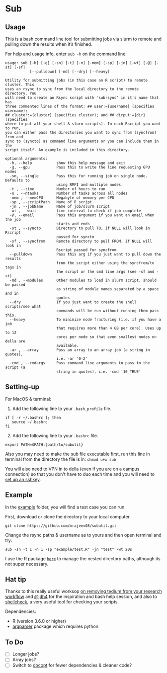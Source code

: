 Sub 
================

## Usage

This is a bash command line tool for submitting jobs via slurm to remote and pulling
down the results when it’s finished.

For help and usage info, enter `sub -h` on the command line:
```
usage: sub [-h] [-g] [-sn] [-t] [-n] [-mem] [-sp] [-jn] [-wt] [-@] [-st] [-sf]
           [--pulldown] [-md] [--dry] [--heavy]

Utility for submitting jobs (in this case an R script) to remote cluster. This
uses an rsync to sync from the local directory to the remote directory. You
will need to create an Rsync script with 'subrsync' in it's name that has
three commented lines of the format: ## user:={username} (specifies username);
## cluster:={cluster} (specifies cluster); and ## dirput:={dir} (specifies
where to put all your shell & slurm scripts). In each Rscript you want to run,
you can either pass the directories you want to sync from (syncfrom) from and
sync to (syncto) as command line arguments or you can include them in the
script itself. An example is included in this directory.

optional arguments:
  -h, --help           show this help message and exit
  -g, --gpu            Pass this to write the line requesting GPU nodes
  -sn, --single        Pass this for running job on single node. Defaults to
                       using RMPI and multiple nodes.
  -t , --time          Number of hours to run
  -n , --ntasks        Number of tasks across all nodes
  -mem , --memCPU      Megabyte of memory per CPU
  -sp , --scriptPath   Name of R script
  -jn , --jobName      Name of job/slurm script
  -wt , --wait         time interval to check if job complete
  -@, --email          Pass this argument if you want an email when the job
                       starts and ends
  -st , --syncto       Directory to pull TO, if NULL will look in Rscript
                       passed for syncto
  -sf , --syncfrom     Remote directory to pull FROM, if NULL will look in
                       Rscript passed for syncfrom
  --pulldown           Pass this arg if you just want to pull down the results
                       from the script either using the syncfrom/to tags in
                       the script or the cmd line args (see -sf and -st)
  -md , --modules      Other modules to load in slurm script, should be passed
                       as string of module names separated by a space and in
                       quotes
  --dry                If you just want to create the shell scripts/see what
                       commands will be run without running them pass this.
  --heavy              To minimize node fracturing (i.e. if you have a job
                       that requires more than 4 GB per core). Uses up to 12
                       cores per node so that even smallest nodes on della are
                       available.
  -ar , --array        Pass an array to an array job (a string in quotes),
                       i.e. -ar '0-2'
  -cmd , --cmdargs     Pass command line arguments to pass to the script (a
                       string in quotes), i.e. -cmd '10 TRUE'
```

## Setting-up

For MacOS & terminal:

1. Add the following line to your `.bash_profile` file.
```
if [ -r ~/.bashrc ]; then
   source ~/.bashrc
fi
```
2. Add the following line to your `.bashrc` file.
```
export PATH=$PATH:{path/to/subutil}
```

Also you may need to make the sub file executable first, run this line in terminal from the directory the file is in: ```chmod u+x sub```

You will also need to VPN in to della (even if you are on a campus connection) so that you don't have to duo each time and you will need to [set up an sshkey](https://github.com/PrincetonUniversity/removing_tedium/tree/master/02_passwordless_logins).

## Example

In the [example](example/) folder, you will find a test case you can run.

First, download or clone the directory to your local computer. 
```
git clone https://github.com/mrajeev08/subutil.git
```

Change the rsync paths & username as to yours and then open terminal and try:
```
sub -sn -t 1 -n 1 -sp "example/test.R" -jn "test" -wt 20s
```

I use the R package [`here`](https://here.r-lib.org) to manage the nested directory paths, although its not super necessary.  

## Hat tip 

Thanks to this really useful worksop [on removing tedium from your research workflow](https://github.com/PrincetonUniversity/removing_tedium) and [@jdh4](https://github.com/jdh4) for the inspiration and bash help session, and also to [shellcheck](https://www.shellcheck.net), a very useful tool for checking your scripts.

Dependencies:
- R (version 3.6.0 or higher)
- [argparser](https://github.com/trevorld/r-argparse) package which requires python 

## To Do
- [ ] Longer jobs?
- [ ] Array jobs?
- [ ] Switch to [docopt](https://github.com/docopt/docopt.R) for fewer dependencies & cleaner code?
